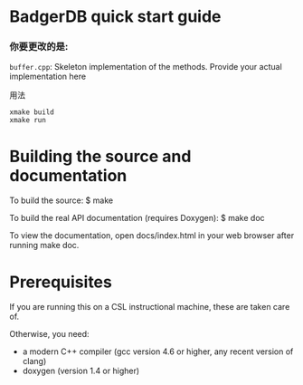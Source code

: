 # BadgerDB quick start guide                                                   #

### 你要更改的是:
`buffer.cpp`: Skeleton implementation of the methods. Provide your actual implementation here

用法
```
xmake build
xmake run
```
# Building the source and documentation                                        #

To build the source:
  $ make

To build the real API documentation (requires Doxygen):
  $ make doc

To view the documentation, open docs/index.html in your web browser after
running make doc.

# Prerequisites                                                                #

If you are running this on a CSL instructional machine, these are taken care of.

Otherwise, you need:
 * a modern C++ compiler (gcc version 4.6 or higher, any recent version of clang)
 * doxygen (version 1.4 or higher)
